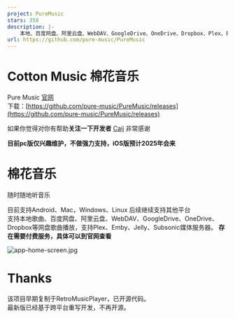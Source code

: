 ```yaml
---
project: PureMusic
stars: 358
description: |-
    本地、百度网盘、阿里云盘、WebDAV、GoogleDrive、OneDrive、Dropbox、Plex、Emby、Jelly、Subsonic音乐播放器，支持Android、Windows、Mac、Linux平台
url: https://github.com/pure-music/PureMusic
---
```


# Cotton Music 棉花音乐

Pure Music [官网](https://music.caij.xyz/)  
下载：[https://github.com/pure-music/PureMusic/releases](https://github.com/pure-music/PureMusic/releases)

如果你觉得对你有帮助**关注一下开发者** [Caij](https://github.com/Caij) 非常感谢  

**目前pc版仅兴趣维护，不做强力支持，iOS版预计2025年会来**

# 棉花音乐
随时随地听音乐

目前支持Android、Mac，Windows、Linux 后续继续支持其他平台  
支持本地歌曲、百度网盘、阿里云盘、WebDAV、GoogleDrive、OneDrive、Dropbox等网盘歌曲播放，支持Plex、Emby、Jelly、Subsonic媒体服务器。
**存在需要付费服务，具体可以到官网查看**
 
![app-home-screen.jpg](app-home-screen.jpg)

# Thanks   
该项目早期复制于RetroMusicPlayer，已开源代码。  
最新版已经基于跨平台重写开发，不再开源。  



